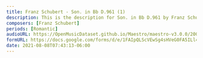 ```yaml
---
title: Franz Schubert - Son. in Bb D.961 (1)
description: This is the description for Son. in Bb D.961 by Franz Schubert
composers: [Franz Schubert]
periods: [Romantic]
audioURL: https://OpenMusicDataset.github.io/Maestro/maestro-v3.0.0/2006/MIDI-Unprocessed_05_R2_2006_01_ORIG_MID--AUDIO_05_R2_2006_02_Track02_wav.midi
formURL: https://docs.google.com/forms/d/e/1FAIpQLScVEwSg4sHVeG0FA5ILl4FFKdR66aMZbKHtUVNvtbzxuohqZg/viewform
date: 2021-08-08T07:43:13-06:00
---
```

